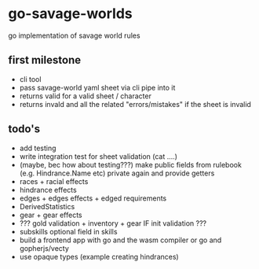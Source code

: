# go-savage-worlds
go implementation of savage world rules

## first milestone
- cli tool
- pass savage-world yaml sheet via cli pipe into it
- returns valid for a valid sheet / character
- returns invald and all the related "errors/mistakes" if the sheet is invalid

## todo's
- add testing
- write integration test for sheet validation (cat ....)
- (maybe, bec how about testing???) make public fields from rulebook (e.g. Hindrance.Name etc) private again and provide getters
- races + racial effects
- hindrance effects
- edges + edges effects + edged requirements
- DerivedStatistics
- gear + gear effects
- ??? gold validation + inventory + gear IF init validation ???
- subskills optional field in skills
- build a frontend app with go and the wasm compiler or go and gopherjs/vecty
- use opaque types (example creating hindrances)
